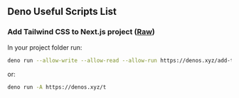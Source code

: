 ## Deno Useful Scripts List

### Add Tailwind CSS to Next.js project ([Raw](https://denos.xyz/add-tailwind-to-next.ts))

In your project folder run:

```bash
deno run --allow-write --allow-read --allow-run https://denos.xyz/add-tailwind-to-next.ts
```

or:

```bash
deno run -A https://denos.xyz/t
```

